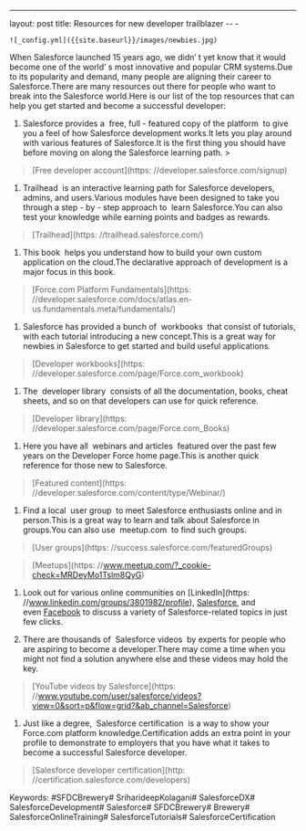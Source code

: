 -- -
layout: post
title: Resources
for new developer trailblazer 
    -- -

    ![_config.yml]({{site.baseurl}}/images/newbies.jpg)

When Salesforce launched 15 years ago, we didn’ t yet know that it would become one of the world’ s most innovative and popular CRM systems.Due to its popularity and demand, many people are aligning their career to Salesforce.There are many resources out there
for people who want to
break into the Salesforce world.Here is our list of the top resources that can help you get started and become a successful developer:

1. Salesforce provides a  free, full - featured copy of the platform  to give you a feel of how Salesforce development works.It lets you play around with various features of Salesforce.It is the first thing you should have before moving on along the Salesforce learning path. >
> [Free developer account](https: //developer.salesforce.com/signup)

1. Trailhead  is an interactive learning path for Salesforce developers, admins, and users.Various modules have been designed to take you through a step - by - step approach to  learn Salesforce.You can also test your knowledge while earning points and badges as rewards. 
> [Trailhead](https: //trailhead.salesforce.com/)

1. This book  helps you understand how to build your own custom application on the cloud.The declarative approach of development is a major focus in this book. 
>[Force.com Platform Fundamentals](https: //developer.salesforce.com/docs/atlas.en-us.fundamentals.meta/fundamentals/)

1. Salesforce has provided a bunch of  workbooks  that consist of tutorials, with each tutorial introducing a new concept.This is a great way
for newbies in Salesforce to get started and build useful applications. 
> [Developer workbooks](https: //developer.salesforce.com/page/Force.com_workbook)

1. The  developer library  consists of all the documentation, books, cheat sheets, and so on that developers can use
for quick reference. 
> [Developer library](https: //developer.salesforce.com/page/Force.com_Books)

1. Here you have all  webinars and articles  featured over the past few years on the Developer Force home page.This is another quick reference for those new to Salesforce. 
> [Featured content](https: //developer.salesforce.com/content/type/Webinar/)

1. Find a local  user group  to meet Salesforce enthusiasts online and in person.This is a great way to learn and talk about Salesforce in groups.You can also use  meetup.com  to find such groups. 
>[User groups](https: //success.salesforce.com/featuredGroups)

>[Meetups](https: //www.meetup.com/?_cookie-check=MRDeyMo1Tslm8QyG)

1. Look out for various online communities on [LinkedIn](https: //www.linkedin.com/groups/3801982/profile), [Salesforce](https://developer.salesforce.com/forums/ForumsCategories), and even [Facebook](https://www.facebook.com/salesforcedevs) to discuss a variety of Salesforce-related topics in just few clicks.

1. There are thousands of  Salesforce videos  by experts for people who are aspiring to become a developer.There may come a time when you might not find a solution anywhere else and these videos may hold the key.
> [YouTube videos by Salesforce](https: //www.youtube.com/user/salesforce/videos?view=0&sort=p&flow=grid?&ab_channel=Salesforce)

1. Just like a degree,  Salesforce certification  is a way to show your Force.com platform knowledge.Certification adds an extra point in your profile to demonstrate to employers that you have what it takes to become a successful Salesforce developer. 
> [Salesforce developer certification](http: //certification.salesforce.com/developers)

Keywords: #SFDCBrewery# SriharideepKolagani# SalesforceDX# SalesforceDevelopment# Salesforce# SFDCBrewery# Brewery# SalesforceOnlineTraining# SalesforceTutorials# SalesforceCertification